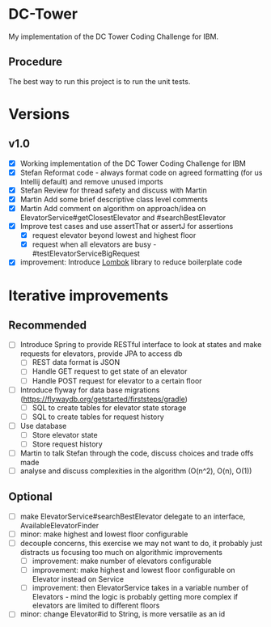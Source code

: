 # DC-Tower
My implementation of the DC Tower Coding Challenge for IBM.

## Procedure 
The best way to run this project is to run the unit tests.


# Versions

## v1.0
* [x] Working implementation of the DC Tower Coding Challenge for IBM
* [x] Stefan Reformat code - always format code on agreed formatting (for us Intellij default) and remove unused imports
* [X] Stefan Review for thread safety and discuss with Martin
* [X] Martin Add some brief descriptive class level comments
* [X] Martin Add comment on algorithm on approach/idea on ElevatorService#getClosestElevator and #searchBestElevator
* [X] Improve test cases and use assertThat or assertJ for assertions
    * [X] request elevator beyond lowest and highest floor
    * [X] request when all elevators are busy - #testElevatorServiceBigRequest
* [X] improvement: Introduce [Lombok](https://projectlombok.org/) library to reduce boilerplate code    

# Iterative improvements

## Recommended

* [ ] Introduce Spring to provide RESTful interface to look at states and make requests for elevators, provide JPA to access db
    * [ ] REST data format is JSON
    * [ ] Handle GET request to get state of an elevator
    * [ ] Handle POST request for elevator to a certain floor
* [ ] Introduce flyway for data base migrations (https://flywaydb.org/getstarted/firststeps/gradle)
    * [ ] SQL to create tables for elevator state storage
    * [ ] SQL to create tables for request history
* [ ] Use database 
    * [ ] Store elevator state
    * [ ] Store request history
* [ ] Martin to talk Stefan through the code, discuss choices and trade offs made
* [ ] analyse and discuss complexities in the algorithm (O(n^2), O(n), O(1))

## Optional
* [ ] make ElevatorService#searchBestElevator delegate to an interface, AvailableElevatorFinder 
* [ ] minor: make highest and lowest floor configurable
* [ ] decouple concerns, this exercise we may not want to do, it probably just distracts us focusing too much on algorithmic improvements 
    * [ ] improvement: make number of elevators configurable
    * [ ] improvement: make highest and lowest floor configurable on Elevator instead on Service
    * [ ] improvement: then ElevatorService takes in a variable number of Elevators - mind the logic is probably getting more complex if elevators are limited to different floors
* [ ] minor: change Elevator#id to String, is more versatile as an id